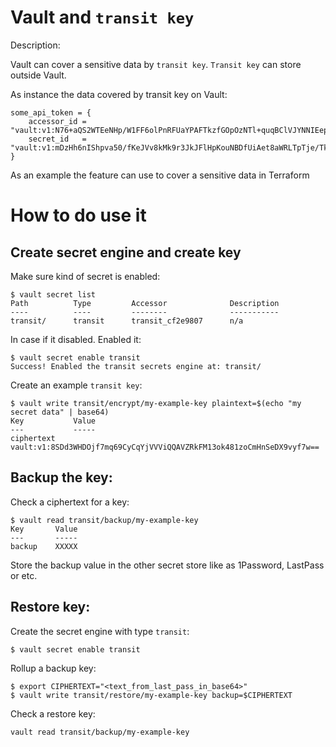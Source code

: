 # Vault and `transit key`

Description:

Vault can cover a sensitive data by `transit key`. `Transit key` can store outside Vault.

As instance the data covered by transit key on Vault:

```
some_api_token = {
    accessor_id = "vault:v1:N76+aQS2WTEeNHp/W1FF6olPnRFUaYPAFTkzfGOpOzNTl+quqBClVJYNNIEep/tkJ7w7UirbiEv1QDuOSpzuDg=="
    secret_id   = "vault:v1:mDzHh6nIShpva50/fKeJVv8kMk9r3JkJFlHpKouNBDfUiAet8aWRLTpTje/Tkp5GNBe4GjySNq++W1Hq7Wcj6w=="
}
```

As an example the feature can use to cover a sensitive data in Terraform

# How to do use it

## Create secret engine and create key

Make sure kind of secret is enabled:

```
$ vault secret list
Path          Type         Accessor              Description
----          ----         --------              -----------
transit/      transit      transit_cf2e9807      n/a
```

In case if it disabled. Enabled it:

```
$ vault secret enable transit
Success! Enabled the transit secrets engine at: transit/
```

Create an example `transit key`:

```
$ vault write transit/encrypt/my-example-key plaintext=$(echo "my secret data" | base64)
Key           Value
---           -----
ciphertext    vault:v1:8SDd3WHDOjf7mq69CyCqYjVVViQQAVZRkFM13ok481zoCmHnSeDX9vyf7w==
```

## Backup the key:

Check a ciphertext for a key:

```
$ vault read transit/backup/my-example-key
Key       Value
---       -----
backup    XXXXX
```

Store the backup value in the other secret store like as 1Password, LastPass or etc.

## Restore key:

Create the secret engine with type `transit`:

```
$ vault secret enable transit
```

Rollup a backup key:

```
$ export CIPHERTEXT="<text_from_last_pass_in_base64>"
$ vault write transit/restore/my-example-key backup=$CIPHERTEXT
```

Check a restore key:

```
vault read transit/backup/my-example-key
```

